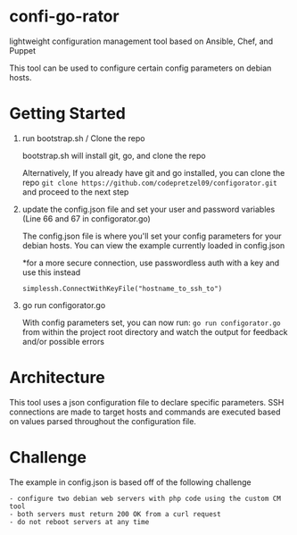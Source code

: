 # confi-go-rator

lightweight configuration management tool based on Ansible, Chef, and Puppet

This tool can be used to configure certain config parameters on debian hosts.


# Getting Started


1. run bootstrap.sh / Clone the repo

    bootstrap.sh will install git, go, and clone the repo
    
    Alternatively, If you already have git and go installed, you can clone the repo ``` git clone https://github.com/codepretzel09/configorator.git ``` and proceed to the next step

3. update the config.json file and set your user and password variables (Line 66 and 67 in configorator.go)

    The config.json file is where you'll set your config parameters for your debian hosts. You can view the example currently loaded in config.json

     *for a more secure connection, use passwordless auth with a key and use this instead 

     ``` simplessh.ConnectWithKeyFile("hostname_to_ssh_to") ```


4. go run configorator.go

    With config parameters set, you can now run: ``` go run configorator.go ``` from within the project root directory and watch the output for feedback and/or possible errors


# Architecture

This tool uses a json configuration file to declare specific parameters. SSH connections are made to target hosts and commands are executed based on values parsed throughout the configuration file. 

# Challenge

The example in config.json is based off of the following challenge

    - configure two debian web servers with php code using the custom CM tool
    - both servers must return 200 OK from a curl request 
    - do not reboot servers at any time
